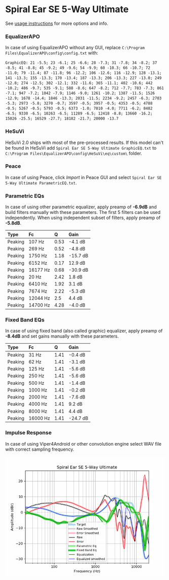 # Spiral Ear SE 5-Way Ultimate
See [usage instructions](https://github.com/jaakkopasanen/AutoEq#usage) for more options and info.

### EqualizerAPO
In case of using EqualizerAPO without any GUI, replace `C:\Program Files\EqualizerAPO\config\config.txt`
with:
```
GraphicEQ: 21 -5.5; 23 -6.1; 25 -6.6; 28 -7.3; 31 -7.8; 34 -8.2; 37 -8.5; 41 -8.8; 45 -9.2; 49 -9.6; 54 -9.9; 60 -10.3; 66 -10.7; 72 -11.0; 79 -11.4; 87 -11.8; 96 -12.2; 106 -12.6; 116 -12.9; 128 -13.1; 141 -13.3; 155 -13.3; 170 -13.4; 187 -13.3; 206 -13.3; 227 -13.0; 249 -12.8; 274 -12.5; 302 -12.1; 332 -11.6; 365 -11.1; 402 -10.6; 442 -10.2; 486 -9.7; 535 -9.1; 588 -8.6; 647 -8.2; 712 -7.7; 783 -7.3; 861 -7.1; 947 -7.2; 1042 -7.9; 1146 -9.0; 1261 -10.2; 1387 -11.5; 1526 -12.9; 1678 -14.4; 1846 -13.3; 2031 -11.5; 2234 -9.2; 2457 -6.3; 2703 -5.3; 2973 -5.8; 3270 -0.7; 3597 -0.5; 3957 -0.5; 4353 -0.5; 4788 -0.5; 5267 -0.5; 5793 -0.5; 6373 -1.0; 7010 -4.0; 7711 -6.2; 8482 -6.5; 9330 -6.5; 10263 -6.5; 11289 -6.5; 12418 -8.8; 13660 -16.2; 15026 -25.5; 16529 -27.7; 18182 -21.7; 20000 -13.7
```

### HeSuVi
HeSuVi 2.0 ships with most of the pre-processed results. If this model can't be found in HeSuVi add
`Spiral Ear SE 5-Way Ultimate GraphicEQ.txt` to `C:\Program Files\EqualizerAPO\config\HeSuVi\eq\custom\` folder.

### Peace
In case of using Peace, click *Import* in Peace GUI and select `Spiral Ear SE 5-Way Ultimate ParametricEQ.txt`.

### Parametric EQs
In case of using other parametric equalizer, apply preamp of **-6.9dB** and build filters manually
with these parameters. The first 5 filters can be used independently.
When using independent subset of filters, apply preamp of **-5.8dB**.

| Type    | Fc       |    Q | Gain     |
|:--------|:---------|:-----|:---------|
| Peaking | 107 Hz   | 0.53 | -4.1 dB  |
| Peaking | 269 Hz   | 0.52 | -4.8 dB  |
| Peaking | 1750 Hz  | 1.18 | -15.7 dB |
| Peaking | 6152 Hz  | 0.17 | 12.9 dB  |
| Peaking | 16177 Hz | 0.68 | -30.9 dB |
| Peaking | 20 Hz    | 2.42 | 1.8 dB   |
| Peaking | 6410 Hz  | 1.92 | 3.1 dB   |
| Peaking | 7674 Hz  | 2.22 | -5.3 dB  |
| Peaking | 12044 Hz | 2.5  | 4.4 dB   |
| Peaking | 14700 Hz | 4.28 | -4.0 dB  |

### Fixed Band EQs
In case of using fixed band (also called graphic) equalizer, apply preamp of **-8.4dB** and set
gains manually with these parameters.

| Type    | Fc       |    Q | Gain     |
|:--------|:---------|:-----|:---------|
| Peaking | 31 Hz    | 1.41 | -0.4 dB  |
| Peaking | 62 Hz    | 1.41 | -3.1 dB  |
| Peaking | 125 Hz   | 1.41 | -5.6 dB  |
| Peaking | 250 Hz   | 1.41 | -5.6 dB  |
| Peaking | 500 Hz   | 1.41 | -1.4 dB  |
| Peaking | 1000 Hz  | 1.41 | -0.2 dB  |
| Peaking | 2000 Hz  | 1.41 | -7.6 dB  |
| Peaking | 4000 Hz  | 1.41 | 9.2 dB   |
| Peaking | 8000 Hz  | 1.41 | 4.4 dB   |
| Peaking | 16000 Hz | 1.41 | -24.7 dB |

### Impulse Response
In case of using Viper4Android or other convolution engine select WAV file with correct sampling frequency.

![](https://raw.githubusercontent.com/jaakkopasanen/AutoEq/master/results/oratory1990/harman_in-ear_2017-1/Spiral%20Ear%20SE%205-Way%20Ultimate/Spiral%20Ear%20SE%205-Way%20Ultimate.png)